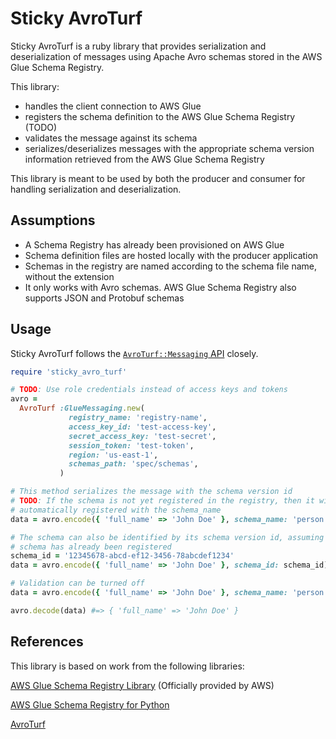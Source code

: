 # Sticky AvroTurf

Sticky AvroTurf is a ruby library that provides serialization and deserialization of messages using Apache Avro schemas stored in the AWS Glue Schema Registry.

This library:

- handles the client connection to AWS Glue
- registers the schema definition to the AWS Glue Schema Registry (TODO)
- validates the message against its schema
- serializes/deserializes messages with the appropriate schema version information retrieved from the AWS Glue Schema Registry

This library is meant to be used by both the producer and consumer for handling serialization and deserialization.

## Assumptions

- A Schema Registry has already been provisioned on AWS Glue
- Schema definition files are hosted locally with the producer application
- Schemas in the registry are named according to the schema file name, without the extension
- It only works with Avro schemas. AWS Glue Schema Registry also supports JSON and Protobuf schemas

## Usage

Sticky AvroTurf follows the [`AvroTurf::Messaging` API](https://github.com/dasch/avro_turf/blob/master/README.md#using-a-schema-registry) closely.

```ruby
require 'sticky_avro_turf'

# TODO: Use role credentials instead of access keys and tokens
avro =
  AvroTurf :GlueMessaging.new(
             registry_name: 'registry-name',
             access_key_id: 'test-access-key',
             secret_access_key: 'test-secret',
             session_token: 'test-token',
             region: 'us-east-1',
             schemas_path: 'spec/schemas',
           )

# This method serializes the message with the schema version id
# TODO: If the schema is not yet registered in the registry, then it will be
# automatically registered with the schema_name
data = avro.encode({ 'full_name' => 'John Doe' }, schema_name: 'person')

# The schema can also be identified by its schema version id, assuming the
# schema has already been registered
schema_id = '12345678-abcd-ef12-3456-78abcdef1234'
data = avro.encode({ 'full_name' => 'John Doe' }, schema_id: schema_id)

# Validation can be turned off
data = avro.encode({ 'full_name' => 'John Doe' }, schema_name: 'person', validate: false)

avro.decode(data) #=> { 'full_name' => 'John Doe' }
```

## References

This library is based on work from the following libraries:

[AWS Glue Schema Registry Library](https://github.com/awslabs/aws-glue-schema-registry) (Officially provided by AWS)

[AWS Glue Schema Registry for Python](https://github.com/DisasterAWARE/aws-glue-schema-registry-python)

[AvroTurf](https://github.com/dasch/avro_turf)
